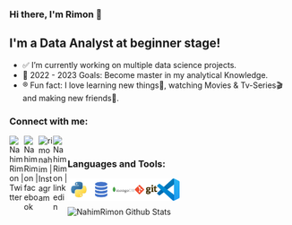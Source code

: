 ### Hi there, I'm Rimon 👋

## I'm a Data Analyst at beginner stage!
- ✅ I’m currently working on multiple data science projects.
- 🚩 2022 - 2023 Goals: Become master in my analytical Knowledge.
- ® Fun fact: I love learning new things🙂, watching Movies & Tv-Series🎬 and making new friends🤝.

### Connect with me:

[<img align="left" alt="NahimRimon | Twitter" width="26px" src="https://img.icons8.com/fluent/48/000000/twitter.png" />][twitter]
[<img align="left" alt="Nahim Rimon | facebook" width="26px" src="https://img.icons8.com/fluent/48/000000/facebook.png" />][facebook]
[<img align="left" alt="rimonahim | Instagram" width="26px" src="https://img.icons8.com/fluent/48/000000/instagram-new.png" />][instagram]
[<img align="left" alt="Nahim Rimon | linkedin" width="26px" src="https://img.icons8.com/fluent/48/000000/linkedin.png" />][linkedin]
<br/>

### Languages and Tools:

<img align="left" alt="python" width="40px" src="https://raw.githubusercontent.com/github/explore/80688e429a7d4ef2fca1e82350fe8e3517d3494d/topics/python/python.png" />
<img align="left" alt="SQL" width="40px" src="https://raw.githubusercontent.com/github/explore/80688e429a7d4ef2fca1e82350fe8e3517d3494d/topics/sql/sql.png" />
<img align="left" alt="MySQL" width="40px"  src="https://raw.githubusercontent.com/github/explore/80688e429a7d4ef2fca1e82350fe8e3517d3494d/topics/mongodb/mongodb.png" />
<img align="left" alt="Git" width="40px" src="https://raw.githubusercontent.com/github/explore/80688e429a7d4ef2fca1e82350fe8e3517d3494d/topics/git/git.png" />
<img align="left" alt="Visual Studio Code" width="40px" src="https://raw.githubusercontent.com/github/explore/80688e429a7d4ef2fca1e82350fe8e3517d3494d/topics/visual-studio-code/visual-studio-code.png" />
<br/>
<br/>
<br/>

<img align="left" alt="NahimRimon Github Stats" src="https://github-readme-stats.vercel.app/api?username=NahimRimon&show_icons=true&hide_border=true"/>

[twitter]: https://twitter.com/NahimRimon
[facebook]: https://www.facebook.com/RimoNahiM
[instagram]: https://www.instagram.com/rimonahim
[linkedin]: https://www.linkedin.com/in/nahim-rimon/

